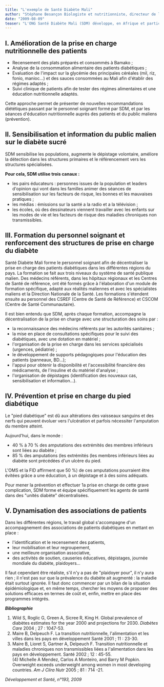 ```yaml
---
title: "L'exemple de Santé Diabète Mali"
author: "Stéphane Besançon Biologiste et nutritionniste, directeur de l'ONG Santé Diabète Mali, Bamako, Mali."
date: "2009-08-09"
teaser: "L'ONG Santé Diabète Mali (SDM) développe, en Afrique et particulièrement au Mali, une méthodologie définie en cinq axes et destinée à améliorer la prévention et la prise en charge du diabète sucré dans les populations a ressources limitées."
---
```


## I. Amélioration de la prise en charge nutritionnelle des patients

*   Recensement des plats préparés et consommés à Bamako ;
*   Analyse de la consommation alimentaire des patients diabétiques ;
*   Evaluation de l'impact sur la glycémie des principales céréales (mil, riz, fonio, manioc...) et des sauces consommées au Mali afin d'établir des régimes adaptés ;
*   Suivi clinique de patients afin de tester des régimes alimentaires et une éducation nutritionnelle adaptés.

Cette approche permet de présenter de nouvelles recommandations diététiques passant par le personnel soignant formé par SDM, et par les séances d'éducation nutritionnelle auprès des patients et du public maliens (prévention).

## Il. Sensibilisation et information du public malien sur le diabète sucré

SDM sensibilise les populations, augmente le dépistage volontaire, améliore la détection dans les structures primaires et le référencement vers les structures spécialisées.

**Pour cela, SDM utilise trois canaux :**

*   les pairs éducateurs : personnes issues de la population et leaders d'opinion qui vont dans les familles animer des séances de sensibilisation sur les facteurs de risque, les bonnes et les mauvaises pratiques ;
*   les médias : émissions sur la santé a la radio et a la télévision ;
*   les écoles, où des dessinateurs viennent travailler avec les enfants sur les modes de vie et les facteurs de risque des maladies chroniques non transmissibles.

## III. Formation du personnel soignant et renforcement des structures de prise en charge du diabète

Santé Diabète Mali forme le personnel soignant afin de décentraliser la prise en charge des patients diabétiques dans les différentes régions du pays. La formation se fait aux trois niveaux du système de santé publique malien. Des médecins référents, dans les hôpitaux régionaux et les Centres de Santé de référence, ont été formés grâce à l'élaboration d'un module de formation spécifique, adapté aux réalités maliennes et avec les spécialistes maliens et la Direction Nationale de la Santé. Les formations s'étendent ensuite au personnel des CSREF (Centre de Santé de Référence) et CSCOM (Centre de Santé Communautaire).

Il est bien entendu que SDM, après chaque formation, accompagne la décentralisation de la prise en charge avec une structuration des soins par :

*   la reconnaissance des médecins référents par les autorités sanitaires ;
*   la mise en place de consultations spécifiques pour le suivi des diabétiques, avec une dotation en matériel ;
*   l'organisation de la prise en charge dans les services spécialisés (urgences, pédiatrie) ;
*   le développement de supports pédagogiques pour l'éducation des patients (panneaux, BD...);
*   l'appui pour obtenir la disponibilité et l'accessibilité financière des médicaments, de l'insuline et du matériel d'analyse ;
*   l'organisation de dépistages (identification des nouveaux cas, sensibilisation et information...).

## IV. Prévention et prise en charge du pied diabétique

Le "pied diabétique" est dû aux altérations des vaisseaux sanguins et des nerfs qui peuvent évoluer vers l'ulcération et parfois nécessiter l'amputation du membre atteint.

Aujourd'hui, dans le monde :

*   40 % à 70 % des amputations des extrémités des membres inférieurs sont liées au diabète ;
*   85 % des amputations (les extrémités (les membres inférieurs liées au diabète sont précédées d'un ulcère du pied.

L'OMS et la FID affirment que 50 %) de ces amputations pourraient être évitées grâce a une éducation, à un dépistage et à des soins adéquats.

Pour mener la prévention et effectuer 1a prise en charge de cette grave complication, SDM forme et équipe spécifiquement les agents de santé dans des "unités diabète" décentralisées.

## V. Dynamisation des associations de patients

Dans les différentes régions, le travail global s'accompagne d'un accompagnement des associations de patients diabétiques en mettant en place :

*   l'identification et le recensement des patients,
*   leur mobilisation et leur regroupement,
*   une meilleure organisation associative,
*   des activités de soutien, causeries éducatives, dépistages, journée mondiale du diabète, plaidoyers...

Il faut cependant être réaliste, s'il n'y a pas de "plaidoyer pour", il n'y aura rien ; il n'est pas sur que la prévalence du diabète ait augmenté : la maladie était surtout ignorée. Il faut donc commencer par un bilan de la situation épidémiologique et, en même temps, chercher les moyens de proposer des solutions efficaces en termes de coût et, enfin, mettre en place des programmes intégrés.

_**Bibliographie**_

1. Wild S, Roglic G, Green A, Sicree R, King H. Global prevalence of diabètes estimates for the year 2000 and projections for 2030. _Diabètes Care_ 2004 ; 27 : 1047-53.  
2. Maire B, Delpeuch F. La transition nutritionnelle, l'alimentation et les villes dans les pays en développement Santé 2001 ; 11 : 23-30.  
3. Maire B, Lioret S, Gartner A, Delpeuch F. Transition nutritionnelle et maladies chroniques non transmissibles liées a l'alimentation dans les pays en développement. Santé 2002 ; 12 : 45-55.  
(4) Michelle A Mendez, Carlos A Monteiro, and Barry M Popkin. Overweight exceeds underweight among women in most developing countries. _Am J Clira Nutr_ 2005 ; 81 : 714 -21.

_Développement et Santé, n°193, 2009_
